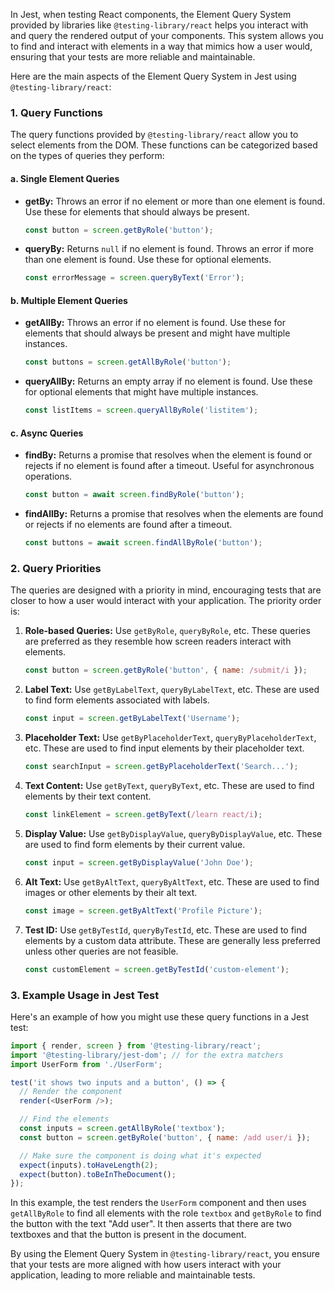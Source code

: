 In Jest, when testing React components, the Element Query System provided by libraries like `@testing-library/react` helps you interact with and query the rendered output of your components. This system allows you to find and interact with elements in a way that mimics how a user would, ensuring that your tests are more reliable and maintainable.

Here are the main aspects of the Element Query System in Jest using `@testing-library/react`:

### 1. **Query Functions**

The query functions provided by `@testing-library/react` allow you to select elements from the DOM. These functions can be categorized based on the types of queries they perform:

#### a. **Single Element Queries**

- **getBy:** Throws an error if no element or more than one element is found. Use these for elements that should always be present.
  ```javascript
  const button = screen.getByRole('button');
  ```

- **queryBy:** Returns `null` if no element is found. Throws an error if more than one element is found. Use these for optional elements.
  ```javascript
  const errorMessage = screen.queryByText('Error');
  ```

#### b. **Multiple Element Queries**

- **getAllBy:** Throws an error if no element is found. Use these for elements that should always be present and might have multiple instances.
  ```javascript
  const buttons = screen.getAllByRole('button');
  ```

- **queryAllBy:** Returns an empty array if no element is found. Use these for optional elements that might have multiple instances.
  ```javascript
  const listItems = screen.queryAllByRole('listitem');
  ```

#### c. **Async Queries**

- **findBy:** Returns a promise that resolves when the element is found or rejects if no element is found after a timeout. Useful for asynchronous operations.
  ```javascript
  const button = await screen.findByRole('button');
  ```

- **findAllBy:** Returns a promise that resolves when the elements are found or rejects if no elements are found after a timeout.
  ```javascript
  const buttons = await screen.findAllByRole('button');
  ```

### 2. **Query Priorities**

The queries are designed with a priority in mind, encouraging tests that are closer to how a user would interact with your application. The priority order is:

1. **Role-based Queries:** Use `getByRole`, `queryByRole`, etc. These queries are preferred as they resemble how screen readers interact with elements.
   ```javascript
   const button = screen.getByRole('button', { name: /submit/i });
   ```

2. **Label Text:** Use `getByLabelText`, `queryByLabelText`, etc. These are used to find form elements associated with labels.
   ```javascript
   const input = screen.getByLabelText('Username');
   ```

3. **Placeholder Text:** Use `getByPlaceholderText`, `queryByPlaceholderText`, etc. These are used to find input elements by their placeholder text.
   ```javascript
   const searchInput = screen.getByPlaceholderText('Search...');
   ```

4. **Text Content:** Use `getByText`, `queryByText`, etc. These are used to find elements by their text content.
   ```javascript
   const linkElement = screen.getByText(/learn react/i);
   ```

5. **Display Value:** Use `getByDisplayValue`, `queryByDisplayValue`, etc. These are used to find form elements by their current value.
   ```javascript
   const input = screen.getByDisplayValue('John Doe');
   ```

6. **Alt Text:** Use `getByAltText`, `queryByAltText`, etc. These are used to find images or other elements by their alt text.
   ```javascript
   const image = screen.getByAltText('Profile Picture');
   ```

7. **Test ID:** Use `getByTestId`, `queryByTestId`, etc. These are used to find elements by a custom data attribute. These are generally less preferred unless other queries are not feasible.
   ```javascript
   const customElement = screen.getByTestId('custom-element');
   ```

### 3. **Example Usage in Jest Test**

Here's an example of how you might use these query functions in a Jest test:

```javascript
import { render, screen } from '@testing-library/react';
import '@testing-library/jest-dom'; // for the extra matchers
import UserForm from './UserForm';

test('it shows two inputs and a button', () => {
  // Render the component
  render(<UserForm />);

  // Find the elements
  const inputs = screen.getAllByRole('textbox');
  const button = screen.getByRole('button', { name: /add user/i });

  // Make sure the component is doing what it's expected
  expect(inputs).toHaveLength(2);
  expect(button).toBeInTheDocument();
});
```

In this example, the test renders the `UserForm` component and then uses `getAllByRole` to find all elements with the role `textbox` and `getByRole` to find the button with the text "Add user". It then asserts that there are two textboxes and that the button is present in the document.

By using the Element Query System in `@testing-library/react`, you ensure that your tests are more aligned with how users interact with your application, leading to more reliable and maintainable tests.